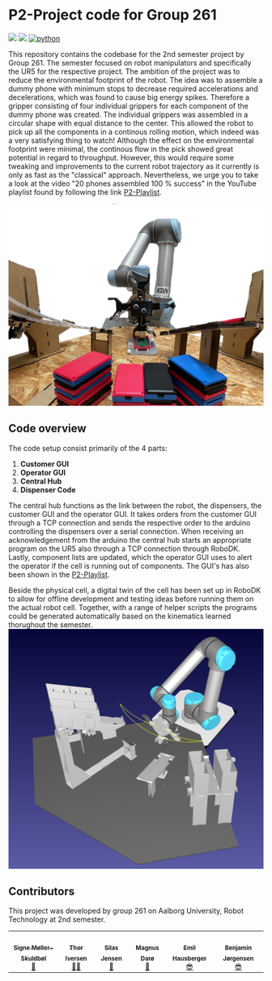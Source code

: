 # P2-Project code for Group 261
<a href="#sec_contributors"><img src="https://img.shields.io/badge/Authors-Group_261-blue.svg"></a> ![](https://img.shields.io/badge/C++-11-brightgreen.svg) [![python](https://img.shields.io/badge/Python-3.9-3776AB.svg?style=flat&logo=python&logoColor=white)](https://www.python.org)

This repository contains the codebase for the 2nd semester project by Group 261. The semester focused on robot manipulators and specifically the UR5 for the respective project. 
The ambition of the project was to reduce the environmental footprint of the robot. The idea was to assemble a dummy phone with minimum stops to decrease required accelerations and decelerations, which was found to
cause big energy spikes. Therefore a gripper consisting of four individual grippers for each component of the dummy phone was created. The individual grippers was assembled in a circular shape with equal distance
to the center. This allowed the robot to pick up all the components in a continous rolling motion, which indeed was a very satisfying thing to watch!
Although the effect on the environmental footprint were minimal, the continous flow in the pick showed great potential in regard to throughput. However, this would require some tweaking and improvements to the
current robot trajectory as it currently is only as fast as the "classical" approach. Nevertheless, we urge you to take a look at the video "20 phones assembled 100 % success" in the YouTube playlist found by
following the link [P2-Playlist](https://www.youtube.com/playlist?list=PLvF0YaCHe3KkmQyWYJX_KTgWdvqXj8dY-).

<img src="Images/FrontPage.png" width="640">

## Code overview
The code setup consist primarily of the 4 parts:
1.  **Customer GUI** 
2.  **Operator GUI**
3.  **Central Hub**
4.  **Dispenser Code**

The central hub functions as the link between the robot, the dispensers, the customer GUI and the operator GUI. It takes orders from the customer GUI through a TCP connection and sends the respective order to the arduino controlling
the dispensers over a serial connection. When receiving an acknowledgement from the arduino the central hub starts an appropriate program on the UR5 also through a TCP connection through RoboDK. Lastly, component
lists are updated, which the operator GUI uses to alert the operator if the cell is running out of components. The GUI's has also been shown in the [P2-Playlist](https://www.youtube.com/playlist?list=PLvF0YaCHe3KkmQyWYJX_KTgWdvqXj8dY-). 

Beside the physical cell, a digital twin of the cell has been set up in RoboDK to allow for offline development and testing ideas before running them on the actual robot cell. Together, with a range of helper scripts
the programs could be generated automatically based on the kinematics learned thorughout the semester. 
<img src="Images/Robot cell in RoboDK.png" width="640">

## Contributors
This project was developed by group 261 on Aalborg University, Robot Technology at 2nd semester.

<section id="sec_contributors">
<table>
  <tr> 
    <td align="center"><a target="_blank" rel="noreferrer noopener" href="https://github.com/signeskuldbol"><img src="https://avatars.githubusercontent.com/u/117270262?v=4" width="100px;" alt=""/><br/><sub><b>Signe Møller-Skuldbøl</b></sub></a></br><a href="gttps://github.com/signeskuldbol" title="">👧</a></td>
    <td align="center"><a target="_blank" rel="noreferrer noopener" href="https://github.com/thor2643"><img src="https://avatars.githubusercontent.com/u/66319719?v=4" width="100px;" alt=""/><br/><sub><b>Thor Iversen</b></sub></a></br><a href="gttps://github.com/thor2643" title="">👨‍🌾</a></td>
    <td align="center"><a target="_blank" rel="noreferrer noopener" href="https://github.com/silasjensen2001"><img src="https://avatars.githubusercontent.com/u/54105795?v=4" width="100px;" alt=""/><br/><sub><b>Silas Jensen</b></sub></a></br><a href="gttps://github.com/silasjensen2001" title="">🤠</a></td>
  <td align="center"><a target="_blank" rel="noreferrer noopener" href="https://github.com/Magnusdar"><img src="https://avatars.githubusercontent.com/u/74591165?v=4" width="100px;" alt=""/><br/><sub><b>Magnus Darø</b></sub></a></br><a href="gttps://github.com/Magnusdar" title="">🐻</a></td>
  <td align="center"><a target="_blank" rel="noreferrer noopener" href="https://github.com/TheRobotSkier"><img src="https://avatars.githubusercontent.com/u/121627019?v=4" width="100px;" alt=""/><br/><sub><b>Emil Hausberger</b></sub></a></br><a href="gttps://github.com/TheRobotSkier" title="">😎</a></td>
  <td align="center"><a target="_blank" rel="noreferrer noopener" href="https://github.com/bordlampe123"><img src="https://avatars.githubusercontent.com/u/104758251?v=4" width="100px;" alt=""/><br/><sub><b>Benjamin Jørgensen</b></sub></a></br><a href="gttps://github.com/bordlampe123" title="">😎</a></td>

  </tr>
</table>

